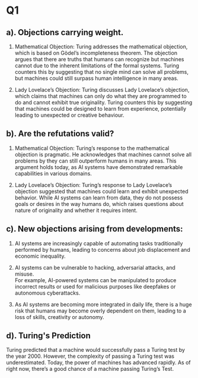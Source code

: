 # Q1

## a). Objections carrying weight.

1) Mathematical Objection: Turing addresses the mathematical objection, which is based on Gödel’s incompleteness theorem. The objection argues that there are truths that humans can recognize but machines cannot due to the inherent limitations of the formal systems. Turing counters this by suggesting that no single mind can solve all problems, but machines could still surpass human intelligence in many areas.

2) Lady Lovelace’s Objection: Turing discusses Lady Lovelace’s objection, which claims that machines can only do what they are programmed to do and cannot exhibit true originality. Turing counters this by suggesting that machines could be designed to learn from experience, potentially leading to unexpected or creative behaviour.

## b). Are the refutations valid?

1) Mathematical Objection: Turing’s response to the mathematical objection is pragmatic. He acknowledges that machines cannot solve all problems by they can still outperform humans in many areas. This argument holds today, as AI systems have demonstrated remarkable capabilities in various domains.

2) Lady Lovelace’s Objection: Turing’s response to Lady Lovelace’s objection suggested that machines could learn and exhibit unexpected behavior. While AI systems can learn from data, they do not possess goals or desires in the way humans do, which raises questions about nature of originality and whether it requires intent.

## c). New objections arising from developments:

1) AI systems are increasingly capable of automating tasks traditionally performed by humans, leading to concerns about job displacement and economic inequality.

2) AI systems can be vulnerable to hacking, adversarial attacks, and misuse.  
   For example, AI-powered systems can be manipulated to produce incorrect results or used for malicious purposes like deepfakes or autonomous cyberattacks.

3) As AI systems are becoming more integrated in daily life, there is a huge risk that humans may become overly dependent on them, leading to a loss of skills, creativity or autonomy.

## d). Turing's Prediction

Turing predicted that a machine would successfully pass a Turing test by the year 2000. However, the complexity of passing a Turing test was underestimated. Today, the power of machines has advanced rapidly. As of right now, there’s a good chance of a machine passing Turing’s Test.

